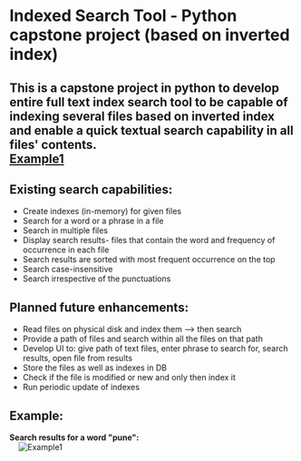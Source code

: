 # Indexed Search Tool - Python capstone project (based on inverted index)
This is a capstone project in python to develop entire full text index search tool to be capable of indexing several files based on inverted index and enable a quick textual search capability in all files' contents. <br />
[Example1](https://drive.google.com/uc?id=10sWLl8uxAM77RT7YRdLZaiVOs4QxOFOW)
---

## Existing search capabilities:
  - Create indexes (in-memory) for given files
  - Search for a word or a phrase in a file
  - Search in multiple files
  - Display search results- files that contain the word and frequency of occurrence in each file
  - Search results are sorted with most frequent occurrence on the top
  - Search case-insensitive
  - Search irrespective of the punctuations

## Planned future enhancements:
  - Read files on physical disk and index them --> then search
  - Provide a path of files and search within all the files on that path
  - Develop UI to: give path of text files, enter phrase to search for, search results, open file from results
  - Store the files as well as indexes in DB
  - Check if the file is modified or new and only then index it
  - Run periodic update of indexes

## Example:
**Search results for a word "pune":** <br />
&nbsp;&nbsp;&nbsp;&nbsp;![Example1](https://drive.google.com/uc?id=1LbsZEqt8mRDkpddZDlpOzePSLvtPesFO)
